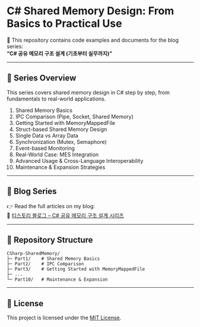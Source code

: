 # C# Shared Memory Design: From Basics to Practical Use

📌 This repository contains code examples and documents for the blog series:  
**“C# 공유 메모리 구조 설계 (기초부터 실무까지)”**

---

## 📑 Series Overview
This series covers shared memory design in C# step by step, from fundamentals to real-world applications.

1. Shared Memory Basics  
2. IPC Comparison (Pipe, Socket, Shared Memory)  
3. Getting Started with MemoryMappedFile  
4. Struct-based Shared Memory Design  
5. Single Data vs Array Data  
6. Synchronization (Mutex, Semaphore)  
7. Event-based Monitoring  
8. Real-World Case: MES Integration  
9. Advanced Usage & Cross-Language Interoperability  
10. Maintenance & Expansion Strategies  

---

## 📝 Blog Series
👉 Read the full articles on my blog:  
🔗 [티스토리 블로그 – C# 공유 메모리 구조 설계 시리즈](https://runtime-income.tistory.com/6)

---

## 📂 Repository Structure
```
CSharp-SharedMemory/
├─ Part1/    # Shared Memory Basics
├─ Part2/    # IPC Comparison
├─ Part3/    # Getting Started with MemoryMappedFile
├─ ...
└─ Part10/   # Maintenance & Expansion
```

---

## 📜 License
This project is licensed under the [MIT License](LICENSE).
